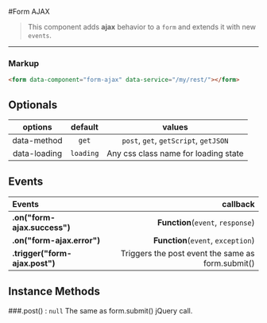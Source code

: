
#Form AJAX

>This component adds **ajax** behavior to a `form` and extends it with new `events`.

---

### Markup

```html
<form data-component="form-ajax" data-service="/my/rest/"></form>
```

## Optionals
| options       |     default      | values
|:-------------:|:----------------:|:--------:
| data-method   |    `get`         |  `post`, `get`, `getScript`, `getJSON`
| data-loading  |   `loading`      | Any css class name for loading state

## Events

| Events            |           callback
|:------------------|--------------------------:|
| **.on("**form-ajax.success"**)**   | **Function**(`event`, `response`)   |
| **.on("**form-ajax.error"**)**     | **Function**(`event`, `exception`)  |
| **.trigger("**form-ajax.post"**)** | Triggers the post event the same as form.submit() |


## Instance Methods

###.post() : `null`
The same as form.submit() jQuery call.
